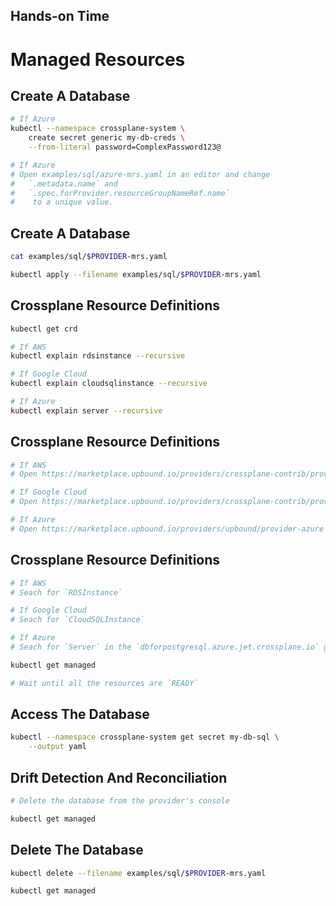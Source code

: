<!-- .slide: data-background="../img/background/hands-on.jpg" -->
## Hands-on Time

# Managed Resources


## Create A Database

```bash
# If Azure
kubectl --namespace crossplane-system \
    create secret generic my-db-creds \
    --from-literal password=ComplexPassword123@

# If Azure
# Open examples/sql/azure-mrs.yaml in an editor and change
#   `.metadata.name` and
#   `.spec.forProvider.resourceGroupNameRef.name`
#    to a unique value.
```


## Create A Database

```bash
cat examples/sql/$PROVIDER-mrs.yaml

kubectl apply --filename examples/sql/$PROVIDER-mrs.yaml
```


## Crossplane Resource Definitions

```bash
kubectl get crd

# If AWS
kubectl explain rdsinstance --recursive

# If Google Cloud
kubectl explain cloudsqlinstance --recursive

# If Azure
kubectl explain server --recursive
```


## Crossplane Resource Definitions

```bash
# If AWS
# Open https://marketplace.upbound.io/providers/crossplane-contrib/provider-aws

# If Google Cloud
# Open https://marketplace.upbound.io/providers/crossplane-contrib/provider-gcp

# If Azure
# Open https://marketplace.upbound.io/providers/upbound/provider-azure
```


## Crossplane Resource Definitions

```bash
# If AWS
# Seach for `RDSInstance`

# If Google Cloud
# Seach for `CloudSQLInstance`

# If Azure
# Seach for `Server` in the `dbforpostgresql.azure.jet.crossplane.io` group

kubectl get managed

# Wait until all the resources are `READY`
```


## Access The Database

```bash
kubectl --namespace crossplane-system get secret my-db-sql \
    --output yaml
```


## Drift Detection And Reconciliation

```bash
# Delete the database from the provider's console

kubectl get managed 
```


## Delete The Database

```bash
kubectl delete --filename examples/sql/$PROVIDER-mrs.yaml

kubectl get managed 
```